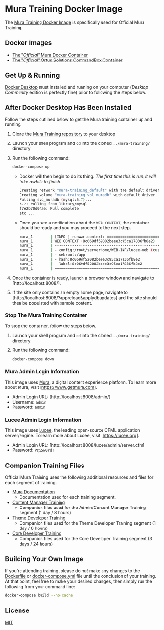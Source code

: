 # Mura Training Docker Image

The [Mura Training Docker Image](https://hub.docker.com/r/digitalmine/mura-training) is specifically used for Official Mura Training.

## Docker Images

* [The "*Official*" Mura Docker Container](https://hub.docker.com/r/blueriver/mura/)
* [The "*Official*" Ortus Solutions CommandBox Container](https://hub.docker.com/r/ortussolutions/commandbox)

## Get Up & Running

[Docker Desktop](https://www.docker.com/products/docker-desktop) must installed and running on your computer (*Desktop Community* edition is perfectly fine) prior to following the steps below.

## After Docker Desktop Has Been Installed

Follow the steps outlined below to get the Mura training container up and running.

1. Clone the [Mura Training repository](https://github.com/digitalminellc/mura-training) to your desktop
2. Launch your shell program and `cd` into the cloned `../mura-training/` directory
3. Run the following command:

    ``` bash
    docker-compose up
    ```

    * Docker will then begin to do its thing. *The first time this is run, it will take awhile to finish.*

        ``` bash
        Creating network "mura-training_default" with the default driver
        Creating volume "mura-training_vol_muradb" with default driver
        Pulling svc_muradb (mysql:5.7)...
        5.7: Pulling from library/mysql
        f7e2b70d04ae: Pull complete
        etc ...
        ```

    * Once you see a notification about the `WEB CONTEXT`, the container should be ready and you may proceed to the next step.    

        ``` bash
        mura_1        | [INFO ] runwar.context: ===========================================
        mura_1        | WEB CONTEXT (8c069df52082beee3c95ca17836fb8e2)
        mura_1        | -------------------------------------------------------------------
        mura_1        | - config:/root/serverHome/WEB-INF/lucee-web (custom setting)
        mura_1        | - webroot:/app
        mura_1        | - hash:8c069df52082beee3c95ca17836fb8e2
        mura_1        | - label:8c069df52082beee3c95ca17836fb8e2
        mura_1        | ===================================================================
        ```

4. Once the container is ready, launch a browser window and navigate to [http://localhost:8008/].
5. If the site only contains an empty home page, navigate to [http://localhost:8008/?appreload&applydbupdates] and the site should then be populated with sample content.

### Stop The Mura Training Container

To stop the container, follow the steps below.

1. Launch your shell program and `cd` into the cloned `../mura-training/` directory
2. Run the following command:

    ``` bash
    docker-compose down
    ```

### Mura Admin Login Information

This image uses [Mura](https://www.getmura.com), a digital content experience platform. To learn more about Mura, visit [https://www.getmura.com].

* Admin Login URL: [http://localhost:8008/admin/]
* Username: `admin`
* Password: `admin`

### Lucee Admin Login Information

This image uses [Lucee](https://lucee.org), the leading open-source CFML application server/engine. To learn more about Lucee, visit ]https://lucee.org].

* Admin Login URL: [http://localhost:8008/lucee/admin/server.cfm]
* Password: `P@55w0rd!`

## Companion Training Files

Official Mura Training uses the following additional resources and files for each segment of training.

* [Mura Documentation](https://docs.getmura.com)
  * Documentation used for each training segment.
* [Content Manager Training](https://github.com/digitalminellc/mura-training/tree/master/www/training/1-admin)
  * Companion files used for the Admin/Content Manager Training segment (1 day / 8 hours)
* [Theme Developer Training](https://github.com/digitalminellc/mura-training/tree/master/www/training/2-theme)
  * Companion files used for the Theme Developer Training segment (1 day / 8 hours)
* [Core Developer Training](https://github.com/digitalminellc/mura-training/tree/master/www/training/3-core)
  * Companion files used for the Core Developer Training segment (3 days / 24 hours)

## Building Your Own Image

If you're attending training, please do *not* make any changes to the [Dockerfile](https://github.com/digitalminellc/mura-training/blob/master/Dockerfile) or [docker-compose.yml](https://github.com/digitalminellc/mura-training/blob/master/docker-compose.yml) file until the conclusion of your training. At that point, feel free to make your desired changes, then simply run the following from your command line:

``` bash
docker-compose build --no-cache
```

## License

[MIT](LICENSE.md)
